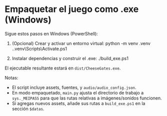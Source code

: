 # Empaquetar el juego como .exe (Windows)

Sigue estos pasos en Windows (PowerShell):

1. (Opcional) Crear y activar un entorno virtual:
   python -m venv .venv
   .\.venv\Scripts\Activate.ps1

2. Instalar dependencias y construir el .exe:
   ./build_exe.ps1

El ejecutable resultante estará en `dist/CheeseGates.exe`.

Notas:
- El script incluye assets, fuentes, y `audio/audio_config.json`.
- En modo empaquetado, `main.py` ajusta el directorio de trabajo a `sys._MEIPASS` para que las rutas relativas a imágenes/sonidos funcionen.
- Si agregas nuevos assets, añade sus rutas a `build_exe.ps1` en la sección `$datas`.
